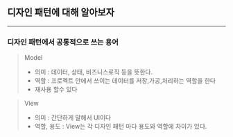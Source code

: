 ## 디자인 패턴에 대해 알아보자
---
### 디자인 패턴에서 공통적으로 쓰는 용어
> Model
> * 의미 : 데이터, 상태, 비즈니스로직 등을 뜻한다.
> * 역할 : 프로젝트 안에서 쓰이는 데이터를 저장,가공,처리하는 역할을 한다
> * 재사용 할수 있다

> View
> * 의미 : 간단하게 말해서 UI이다
> * 역할, 용도 : View는 각 디자인 패턴 마다 용도와 역할에 차이가 있다.

